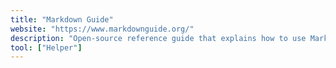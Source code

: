 ```yaml
---
title: "Markdown Guide"
website: "https://www.markdownguide.org/"
description: "Open-source reference guide that explains how to use Markdown"
tool: ["Helper"]
---
```

